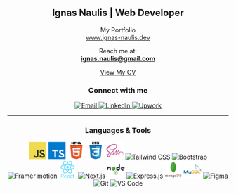 <h2 align="center">Ignas Naulis | Web Developer</h2>


<p align="center">
  My Portfolio<br />
  <a href="https://www.ignas-naulis.dev/" target="_blank">www.ignas-naulis.dev</a>
</p>

<p align="center">
  Reach me at:<br />
  <a href="mailto:ignas.naulis@gmail.com" target="_blank"><strong>ignas.naulis@gmail.com</strong></a>
</p>

<p align="center">
  <a href="https://www.ignas-naulis.dev/cv/ignas_naulis_cv.pdf" target="_blank">View My CV</a>
</p>


<h3 align="center">Connect with me</h3>
<p align="center">
  <a href="mailto:ignas.naulis@gmail.com" target="_blank">
    <img src="https://cdn.worldvectorlogo.com/logos/official-gmail-icon-2020-.svg" alt="Email" width="40" height="40"/>
  </a>
  <a href="https://linkedin.com/in/ignas-naulis" target="_blank">
    <img src="https://raw.githubusercontent.com/rahuldkjain/github-profile-readme-generator/master/src/images/icons/Social/linked-in-alt.svg" alt="LinkedIn" width="40" height="40"/>
  </a>
  <a href="https://www.upwork.com/freelancers/~01c9ac47fb1c3e96d3" target="_blank">
    <img src="https://cdn.worldvectorlogo.com/logos/upwork-roundedsquare-1.svg" alt="Upwork" width="40" height="40"/>
  </a>
</p>

---

<h3 align="center">Languages & Tools</h3>
<p align="center">
  <!-- Languages -->
  <img src="https://raw.githubusercontent.com/devicons/devicon/master/icons/javascript/javascript-original.svg" alt="JavaScript" width="40" height="40"/>
  <img src="https://raw.githubusercontent.com/devicons/devicon/master/icons/typescript/typescript-original.svg" alt="TypeScript" width="40" height="40"/>
  <img src="https://raw.githubusercontent.com/devicons/devicon/master/icons/html5/html5-original-wordmark.svg" alt="HTML5" width="40" height="40"/>
  <img src="https://raw.githubusercontent.com/devicons/devicon/master/icons/css3/css3-original-wordmark.svg" alt="CSS3" width="40" height="40"/>
  <img src="https://raw.githubusercontent.com/devicons/devicon/master/icons/sass/sass-original.svg" alt="SASS" width="40" height="40"/>
  <img src="https://www.vectorlogo.zone/logos/tailwindcss/tailwindcss-icon.svg" alt="Tailwind CSS" width="40" height="40"/>
  <img src="https://cdn.worldvectorlogo.com/logos/bootstrap-5-1.svg" alt="Bootstrap" width="40" height="40"/>
  <img src="https://encrypted-tbn0.gstatic.com/images?q=tbn:ANd9GcRCq5gse3kEA76gI2S7FHh4TGq6-jE3nGlPQg&s" alt="Framer motion" width="40" height="40"/>

  <!-- Frameworks -->
  <img src="https://raw.githubusercontent.com/devicons/devicon/master/icons/react/react-original-wordmark.svg" alt="React" width="40" height="40"/>
  <img src="https://images.seeklogo.com/logo-png/32/1/next-js-logo-png_seeklogo-321806.png" alt="Next.js" width="40" height="40"/>
  <img src="https://raw.githubusercontent.com/devicons/devicon/master/icons/nodejs/nodejs-original-wordmark.svg" alt="Node.js" width="40" height="40"/>
  <img src="https://images.seeklogo.com/logo-png/33/1/express-js-logo-png_seeklogo-339850.png" alt="Express.js" width="40" height="40"/>

  <!-- Databases -->
  <img src="https://raw.githubusercontent.com/devicons/devicon/master/icons/mongodb/mongodb-original-wordmark.svg" alt="MongoDB" width="40" height="40"/>
  <img src="https://raw.githubusercontent.com/devicons/devicon/master/icons/mysql/mysql-original-wordmark.svg" alt="MySQL" width="40" height="40"/>

  <!-- Tools -->
  <img src="https://www.vectorlogo.zone/logos/figma/figma-icon.svg" alt="Figma" width="40" height="40"/>
  <img src="https://www.vectorlogo.zone/logos/git-scm/git-scm-icon.svg" alt="Git" width="40" height="40"/>
  <img src="https://cdn.worldvectorlogo.com/logos/visual-studio-code-1.svg" alt="VS Code" width="40" height="40"/>
</p>
